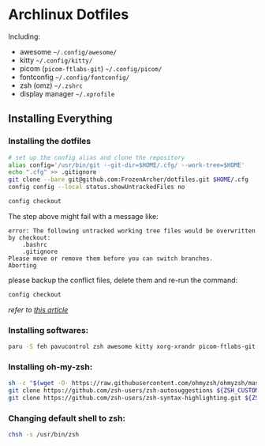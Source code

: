 # Archlinux Dotfiles

Including:

* awesome `~/.config/awesome/`
* kitty `~/.config/kitty/`
* picom (`picom-ftlabs-git`) `~/.config/picom/`
* fontconfig `~/.config/fontconfig/`
* zsh (omz) `~/.zshrc`
* display manager `~/.xprofile`

## Installing Everything

### Installing the dotfiles


``` bash
# set up the config alias and clone the repository
alias config='/usr/bin/git --git-dir=$HOME/.cfg/ --work-tree=$HOME'
echo ".cfg" >> .gitignore
git clone --bare git@github.com:FrozenArcher/dotfiles.git $HOME/.cfg
config config --local status.showUntrackedFiles no

config checkout
```

The step above might fail with a message like:
```
error: The following untracked working tree files would be overwritten by checkout:
    .bashrc
    .gitignore
Please move or remove them before you can switch branches.
Aborting
```

please backup the conflict files, delete them and re-run the command:
```bash
config checkout
```

*refer to [this article](https://www.atlassian.com/git/tutorials/dotfiles)*

### Installing softwares:

```bash
paru -S feh pavucontrol zsh awesome kitty xorg-xrandr picom-ftlabs-git ttf-jetbrains-mono-nerd ttf-lxgw-wenkai ttf-twemoji network-manager-applet udiskie blueman mate-power-manager xfce4-screensaver caffeine-ng pasystray fcitx5-im fcitx5-chinese-addons fcitx5-lua wget
```

### Installing oh-my-zsh:
```bash
sh -c "$(wget -O- https://raw.githubusercontent.com/ohmyzsh/ohmyzsh/master/tools/install.sh)"
git clone https://github.com/zsh-users/zsh-autosuggestions ${ZSH_CUSTOM:-~/.oh-my-zsh/custom}/plugins/zsh-autosuggestions
git clone https://github.com/zsh-users/zsh-syntax-highlighting.git ${ZSH_CUSTOM:-~/.oh-my-zsh/custom}/plugins/zsh-syntax-highlighting
```

### Changing default shell to zsh:
```bash
chsh -s /usr/bin/zsh
```
